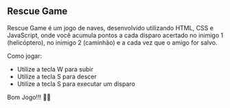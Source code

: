 ## Rescue Game

Rescue Game é um jogo de naves, desenvolvido utilizando HTML, CSS e JavaScript, onde você acumula pontos a cada disparo acertado no inimigo 1 (helicóptero), no inimigo 2 (caminhão) e a cada vez que o amigo for salvo.

Como jogar:
- Utilize a tecla W para subir
- Utilize a tecla S para descer
- Utilize a tecla S para executar um disparo

Bom Jogo!!! :clap::hugs:
